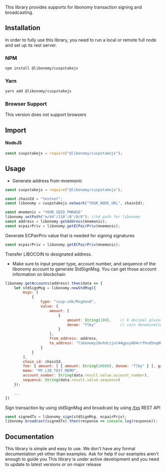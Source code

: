 
This library provides supports for libonomy transaction signing and broadcasting. 
## Installation

In order to fully use this library, you need to run a local or remote full node and set up its rest server.
### NPM

```bash
npm install @libonomy/cuspstakejs
```

### Yarn

```bash
yarn add @libonomy/cuspstakejs
```

### Browser Support

This version does not support browsers

## Import 

#### NodeJS

```js
const cuspstakejs = require("@libonomy/cuspstakejs");
```

## Usage
- Generate address from mnemonic 
```js
const cuspstakejs = require("@libonomy/cuspstakejs");

const chainId = "testnet";
const libonomy = cuspstakejs.network("YOUR_NODE_URL", chainId);

const mnemonic = "YOUR_SEED_PHRASE"
libonomy.setPath("m/44'/118'/0'/0/0"); //hd path for libonomy
const address = libonomy.getAddress(mnemonic);
const ecpairPriv = libonomy.getECPairPriv(mnemonic);
```

Generate ECPairPriv value that is needed for signing signatures
```js
const ecpairPriv = libonomy.getECPairPriv(mnemonic);
```

Transfer LIBOCOIN to designated address. 
* Make sure to input proper type, account number, and sequence of the libonomy account to generate StdSignMsg. You can get those account information on blockchain 
```js
libonomy.getAccounts(address).then(data => {
	let stdSignMsg = libonomy.newStdMsg({
		msgs: [
			{
				type: "cusp-sdk/MsgSend",
				value: {
					amount: [
						{
							amount: String(100), 	// 6 decimal places ( 1 LBY = 1000000flby)
							denom: "flby"           // coin denomination is flby
						}
					],
					from_address: address,
					to_address: "libonomy18vhdczjut44gpsy804crfhnd5nq003nz0nf20v"
				}
			}
		],
		chain_id: chainId,
		fee: { amount: [ { amount: String(20000), denom: "flby" } ], gas: String(200000) },
		memo: "MY_LIB_TEST_MEMO",
		account_number: String(data.result.value.account_number),
		sequence: String(data.result.value.sequence)
	});

	...
})
```

Sign transaction by using stdSignMsg and broadcast by using [/txs](https://YOUR_NODE_URL/txs) REST API
```js
const signedTx = libonomy.sign(stdSignMsg, ecpairPriv);
libonomy.broadcast(signedTx).then(response => console.log(response));
```

## Documentation

This library is simple and easy to use. We don't have any formal documentation yet other than examples. Ask for help if our examples aren't enough to guide you
This library is under active development and you need to update to latest versions or on major release